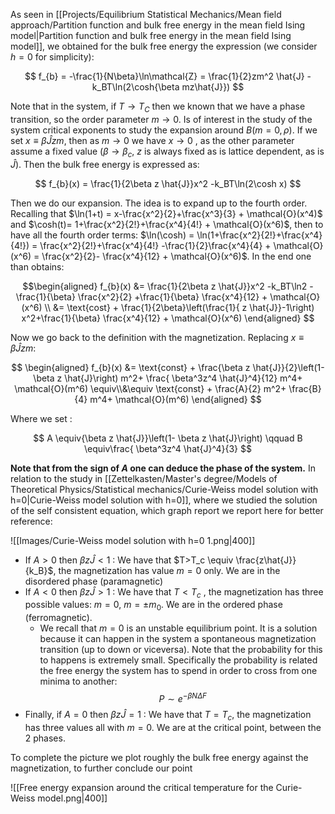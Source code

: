 As seen in [[Projects/Equilibrium Statistical Mechanics/Mean field approach/Partition function and bulk free energy in the mean field Ising model|Partition function and bulk free energy in the mean field Ising model]], we obtained for the bulk free energy the expression (we consider $h=0$ for simplicity):

$$ f_{b} = -\frac{1}{N\beta}\ln\mathcal{Z} = \frac{1}{2}zm^2 \hat{J} -k_BT\ln(2\cosh{\beta mz\hat{J}}) $$

Note that in the system, if $T \to T_C$ then we known that we have a phase transition, so the order parameter $m \to 0$.
Is of interest in the study of the system critical exponents to study the expansion around $B(m=0,\rho)$.
If we set $x \equiv \beta \hat{J} z m$, then as $m \to 0$ we have $x \to 0$ , as the other parameter assume a fixed value ($\beta \to \beta_c$,  $z$ is always fixed as is lattice dependent, as is $\hat{J}$).
Then the bulk free energy is expressed as:

$$ f_{b}(x) = \frac{1}{2\beta z \hat{J}}x^2 -k_BT\ln(2\cosh x) $$

Then we do our expansion. The idea is to expand up to the fourth order. Recalling that $\ln(1+t) = x-\frac{x^2}{2}+\frac{x^3}{3} + \mathcal{O}(x^4)$ and $\cosh(t)=  1+\frac{x^2}{2!}+\frac{x^4}{4!} + \mathcal{O}(x^6)$, then to have all the fourth order terms: $\ln(\cosh) = \ln(1+\frac{x^2}{2!}+\frac{x^4}{4!}) = \frac{x^2}{2!}+\frac{x^4}{4!} -\frac{1}{2}\frac{x^4}{4} + \mathcal{O}(x^6) = \frac{x^2}{2}- \frac{x^4}{12} + \mathcal{O}(x^6)$.
In the end one than obtains:

$$\begin{aligned}
f_{b}(x) &= \frac{1}{2\beta z \hat{J}}x^2 -k_BT\ln2 -\frac{1}{\beta} \frac{x^2}{2} +\frac{1}{\beta} \frac{x^4}{12} + \mathcal{O}(x^6) \\
&= \text{cost} + \frac{1}{2\beta}\left(\frac{1}{ z \hat{J}}-1\right) x^2+\frac{1}{\beta} \frac{x^4}{12} + \mathcal{O}(x^6)
\end{aligned}
$$

Now we go back to the definition with the magnetization. Replacing $x \equiv \beta \hat{J} z m$:

$$
\begin{aligned}
f_{b}(x) 
&= \text{const} + \frac{\beta z \hat{J}}{2}\left(1- \beta z \hat{J}\right) m^2+ \frac{ \beta^3z^4 \hat{J}^4}{12} m^4+ \mathcal{O}(m^6) \equiv\\&\equiv \text{const} + \frac{A}{2} m^2+ \frac{B}{4} m^4+ \mathcal{O}(m^6)
\end{aligned}
$$

Where we set :

$$ A \equiv{\beta z \hat{J}}\left(1- \beta z \hat{J}\right) \qquad B \equiv\frac{ \beta^3z^4 \hat{J}^4}{3} $$

**Note that from the sign of $A$ one can deduce the phase of the system.**
In relation to the study in [[Zettelkasten/Master's degree/Models of Theoretical Physics/Statistical mechanics/Curie-Weiss model solution with h=0|Curie-Weiss model solution with h=0]], where we studied the solution of the self consistent equation, which graph report we report here for better reference:

![[Images/Curie-Weiss model solution with h=0 1.png|400]]

-  If $A>0$ then $\beta z \hat{J} < 1$ : We have that $T>T_c \equiv \frac{z\hat{J}}{k_B}$, the magnetization has value $m=0$ only. We are in the disordered phase (paramagnetic)
- If $A<0$ then $\beta z \hat{J} > 1$ : We have that $T<T_c$ , the magnetization has three possible values: $m=0$, $m=\pm m_0$. We are in the ordered phase (ferromagnetic).
	- We recall that $m=0$ is an unstable equilibrium point. It is a solution because it can happen in the system a spontaneous magnetization transition (up to down or viceversa). Note that the probability for this to happens is extremely small. Specifically the probability is related the free energy the system has to spend in order to cross from one minima to another: $$ P \sim e^{-\beta N \Delta F} $$
- Finally, if $A=0$ then $\beta z \hat{J} = 1$ : We have that $T=T_c$, the magnetization has three values all with $m=0$. We are at the critical point, between the 2 phases.

To complete the picture we plot roughly the bulk free energy against the magnetization, to further conclude our point

 ![[Free energy expansion around the critical temperature for the Curie-Weiss model.png|400]]
 
